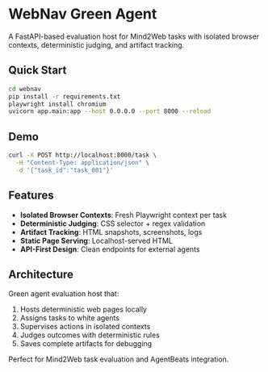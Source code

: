 # WebNav Green Agent

A FastAPI-based evaluation host for Mind2Web tasks with isolated browser contexts, deterministic judging, and artifact tracking.

## Quick Start

```bash
cd webnav
pip install -r requirements.txt
playwright install chromium
uvicorn app.main:app --host 0.0.0.0 --port 8000 --reload
```

## Demo

```bash
curl -X POST http://localhost:8000/task \
  -H "Content-Type: application/json" \
  -d '{"task_id":"task_001"}'
```

## Features

- **Isolated Browser Contexts**: Fresh Playwright context per task
- **Deterministic Judging**: CSS selector + regex validation
- **Artifact Tracking**: HTML snapshots, screenshots, logs
- **Static Page Serving**: Localhost-served HTML
- **API-First Design**: Clean endpoints for external agents

## Architecture

Green agent evaluation host that:
1. Hosts deterministic web pages locally
2. Assigns tasks to white agents  
3. Supervises actions in isolated contexts
4. Judges outcomes with deterministic rules
5. Saves complete artifacts for debugging

Perfect for Mind2Web task evaluation and AgentBeats integration.